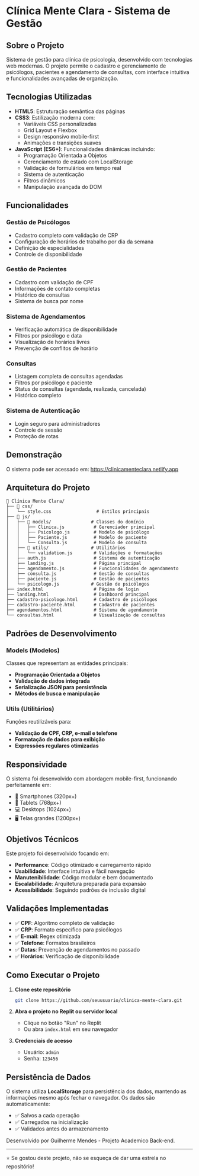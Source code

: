 # Clínica Mente Clara - Sistema de Gestão


## Sobre o Projeto

Sistema de gestão para clínica de psicologia, desenvolvido com tecnologias web modernas. O projeto permite o cadastro e gerenciamento de psicólogos, pacientes e agendamento de consultas, com interface intuitiva e funcionalidades avançadas de organização.

## Tecnologias Utilizadas

- **HTML5**: Estruturação semântica das páginas
- **CSS3**: Estilização moderna com:
  - Variáveis CSS personalizadas
  - Grid Layout e Flexbox
  - Design responsivo mobile-first
  - Animações e transições suaves
- **JavaScript (ES6+)**: Funcionalidades dinâmicas incluindo:
  - Programação Orientada a Objetos
  - Gerenciamento de estado com LocalStorage
  - Validação de formulários em tempo real
  - Sistema de autenticação
  - Filtros dinâmicos
  - Manipulação avançada do DOM

## Funcionalidades

### **Gestão de Psicólogos**
- Cadastro completo com validação de CRP
- Configuração de horários de trabalho por dia da semana
- Definição de especialidades
- Controle de disponibilidade

### **Gestão de Pacientes**
- Cadastro com validação de CPF
- Informações de contato completas
- Histórico de consultas
- Sistema de busca por nome

### **Sistema de Agendamentos**
- Verificação automática de disponibilidade
- Filtros por psicólogo e data
- Visualização de horários livres
- Prevenção de conflitos de horário

### **Consultas**
- Listagem completa de consultas agendadas
- Filtros por psicólogo e paciente
- Status de consultas (agendada, realizada, cancelada)
- Histórico completo

### **Sistema de Autenticação**
- Login seguro para administradores
- Controle de sessão
- Proteção de rotas

## Demonstração

O sistema pode ser acessado em: https://clinicamenteclara.netlify.app

## Arquitetura do Projeto

```
📁 Clínica Mente Clara/
├── 📁 css/
│   └── style.css                 # Estilos principais
├── 📁 js/
│   ├── 📁 models/               # Classes do domínio
│   │   ├── Clinica.js           # Gerenciador principal
│   │   ├── Psicologo.js         # Modelo de psicólogo
│   │   ├── Paciente.js          # Modelo de paciente
│   │   └── Consulta.js          # Modelo de consulta
│   ├── 📁 utils/                # Utilitários
│   │   └── validation.js        # Validações e formatações
│   ├── auth.js                  # Sistema de autenticação
│   ├── landing.js               # Página principal
│   ├── agendamento.js           # Funcionalidades de agendamento
│   ├── consulta.js              # Gestão de consultas
│   ├── paciente.js              # Gestão de pacientes
│   └── psicologo.js            # Gestão de psicólogos
├── index.html                   # Página de login
├── landing.html                 # Dashboard principal
├── cadastro-psicologo.html      # Cadastro de psicólogos
├── cadastro-paciente.html       # Cadastro de pacientes
├── agendamentos.html            # Sistema de agendamento
└── consultas.html               # Visualização de consultas
```

## Padrões de Desenvolvimento

### **Models (Modelos)**
Classes que representam as entidades principais:
- **Programação Orientada a Objetos**
- **Validação de dados integrada**
- **Serialização JSON para persistência**
- **Métodos de busca e manipulação**

### **Utils (Utilitários)**
Funções reutilizáveis para:
- **Validação de CPF, CRP, e-mail e telefone**
- **Formatação de dados para exibição**
- **Expressões regulares otimizadas**

## Responsividade

O sistema foi desenvolvido com abordagem mobile-first, funcionando perfeitamente em:
- 📱 Smartphones (320px+)
- 📱 Tablets (768px+)
- 💻 Desktops (1024px+)
- 🖥️ Telas grandes (1200px+)

## Objetivos Técnicos

Este projeto foi desenvolvido focando em:
- **Performance**: Código otimizado e carregamento rápido
- **Usabilidade**: Interface intuitiva e fácil navegação
- **Manutenibilidade**: Código modular e bem documentado
- **Escalabilidade**: Arquitetura preparada para expansão
- **Acessibilidade**: Seguindo padrões de inclusão digital

## Validações Implementadas

- ✅ **CPF**: Algoritmo completo de validação
- ✅ **CRP**: Formato específico para psicólogos
- ✅ **E-mail**: Regex otimizada
- ✅ **Telefone**: Formatos brasileiros
- ✅ **Datas**: Prevenção de agendamentos no passado
- ✅ **Horários**: Verificação de disponibilidade

## Como Executar o Projeto

1. **Clone este repositório**
   ```bash
   git clone https://github.com/seuusuario/clinica-mente-clara.git
   ```

2. **Abra o projeto no Replit ou servidor local**
   - Clique no botão "Run" no Replit
   - Ou abra `index.html` em seu navegador

3. **Credenciais de acesso**
   - Usuário: `admin`
   - Senha: `123456`

## Persistência de Dados

O sistema utiliza **LocalStorage** para persistência dos dados, mantendo as informações mesmo após fechar o navegador. Os dados são automaticamente:
- ✅ Salvos a cada operação
- ✅ Carregados na inicialização
- ✅ Validados antes do armazenamento



Desenvolvido por Guilherme Mendes - Projeto Academico Back-end.

---

⭐ Se gostou deste projeto, não se esqueça de dar uma estrela no repositório!

